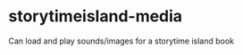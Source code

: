 storytimeisland-media
=====================

Can load and play sounds/images for a storytime island book